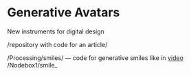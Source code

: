 # Generative Avatars
New instruments for digital design 

/repository with code for an article/

/Processing/smiles/ — code for generative smiles like in [video](https://www.youtube.com/watch?v=jYxZVKt0wV8)
/Nodebox1/smile_